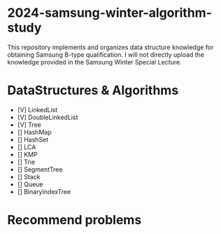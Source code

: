 # 2024-samsung-winter-algorithm-study
This repository implements and organizes data structure knowledge for obtaining Samsung B-type qualification. 
I will not directly upload the knowledge provided in the Samsung Winter Special Lecture.

# DataStructures & Algorithms
- [V] LinkedList
- [V] DoubleLinkedList
- [V] Tree
- [] HashMap
- [] HashSet
- [] LCA
- [] KMP
- [] Trie
- [] SegmentTree
- [] Stack
- [] Queue
- [] BinaryIndexTree

# Recommend problems
